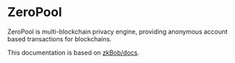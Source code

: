 # ZeroPool

ZeroPool is multi-blockchain privacy engine, providing anonymous account based transactions for blockchains.

This documentation is based on [zkBob/docs](https://github.com/zkBob/docs).